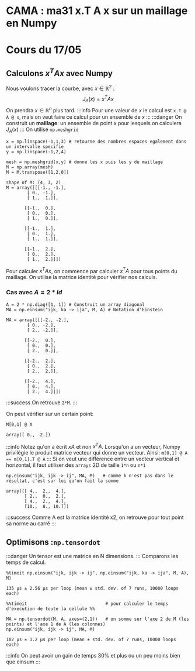 # CAMA : ma31 x.T A x sur un maillage en Numpy
# Cours du 17/05

## Calculons $x^TAx$ avec Numpy
Nous voulons tracer la courbe, avec $x\in\mathbb{R}^2$ :
$$
J_A(x) = x^TAx
$$
On prendra $x\in\mathbb{R}^n$ plus tard.
:::info
Pour une valeur de $x$ le calcul est `x.T @ A @ x`, mais on veut faire ce calcul pour un ensemble de $x$
:::
:::danger
On construit un **maillage**: un ensemble de point $x$ pour lesquels on calculera $J_A(x)$
:::
On utilise `np.meshgrid`
```python=
x = np.linspace(-1,1,3) # retourne des nombres espaces egalement dans un intervalle specifie
y = np.linspace(-1,2,4)

mesh = np.meshgrid(x,y) # donne les x puis les y du maillage
M = np.array(mesh)
M = M.transpose([1,2,0])
```
```
shape of M: (4, 3, 2)
M = array([[[-1., -1.],
        [ 0., -1.],
        [ 1., -1.]],

       [[-1.,  0.],
        [ 0.,  0.],
        [ 1.,  0.]],

       [[-1.,  1.],
        [ 0.,  1.],
        [ 1.,  1.]],

       [[-1.,  2.],
        [ 0.,  2.],
        [ 1.,  2.]]])
```
Pour calculer $x^TAx$, on commence par calculer $x^TA$ pour tous points du maillage. On utilise la matrice identité pour vérifier nos calculs.

### Cas avec $A = 2*Id$
```python=
A = 2 * np.diag([1, 1]) # Construit un array diagonal
MA = np.einsum("ijk, ka -> ija", M, A) # Notation d'Einstein
```
```
MA = array([[[-2., -2.],
        [ 0., -2.],
        [ 2., -2.]],

       [[-2.,  0.],
        [ 0.,  0.],
        [ 2.,  0.]],

       [[-2.,  2.],
        [ 0.,  2.],
        [ 2.,  2.]],

       [[-2.,  4.],
        [ 0.,  4.],
        [ 2.,  4.]]])
```
:::success
On retrouve `2*M`.
:::


On peut vérifier sur un certain point:
```python=
M[0,1] @ A
```
```
array([ 0., -2.])
```
:::info
Notez qu'on a écrit $xA$ et non $x^TA$. Lorsqu'on a un vecteur, Numpy privilégie le produit matrice vecteur qui donne un vecteur. Ainsi: `m[0,1] @ A == m[0,1].T @ A`
:::
Si on veut une différence entre un vecteur vertical et horizontal, il faut utiliser des `arrays` 2D de taille `1*n` ou `n*1`
```python=
np.einsum("ijk, ijk -> ij", MA, M)   # comme k n'est pas dans le résultat, c'est sur lui qu'on fait la somme
```
```
array([[ 4.,  2.,  4.],
       [ 2.,  0.,  2.],
       [ 4.,  2.,  4.],
       [10.,  8., 10.]])
```
:::success
Comme A est la matrice identité x2, on retrouve pour tout point sa norme au carré
:::
## Optimisons :`np.tensordot`
:::danger
Un tensor est une matrice en N dimensions.
:::
Comparons les temps de calcul.
```python=
%timeit np.einsum("ijk, ijk -> ij", np.einsum("ijk, ka -> ija", M, A), M)
```
```
135 µs ± 2.56 µs per loop (mean ± std. dev. of 7 runs, 10000 loops each)
```
```python=
%%timeit                              # pour calculer le temps d'execution de toute la cellule %%

MA = np.tensordot(M, A, axes=(2,1))   # on somme sur l'axe 2 de M (les points) et l'axe 1 de A (les colonnes)
np.einsum("ijk, ijk -> ij", MA, M)   
```
```
102 µs ± 1.2 µs per loop (mean ± std. dev. of 7 runs, 10000 loops each)
```
:::info
On peut avoir un gain de temps 30% et plus ou un peu moins bien que einsum
:::